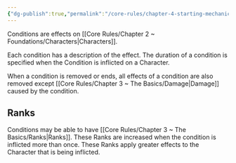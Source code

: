 ```yaml
---
{"dg-publish":true,"permalink":"/core-rules/chapter-4-starting-mechanics/conditions/"}
---
```


Conditions are effects on [[Core Rules/Chapter 2 ~ Foundations/Characters\|Characters]].

Each condition has a description of the effect. The duration of a condition is specified when the Condition is inflicted on a Character.

When a condition is removed or ends, all effects of a condition are also removed except [[Core Rules/Chapter 3 ~ The Basics/Damage\|Damage]] caused by the condition.
## Ranks
Conditions may be able to have [[Core Rules/Chapter 3 ~ The Basics/Ranks\|Ranks]]. These Ranks are increased when the condition is inflicted more than once.
These Ranks apply greater effects to the Character that is being inflicted. 